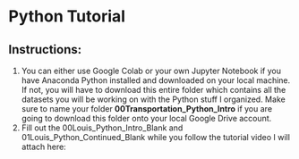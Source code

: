 # Python Tutorial

## Instructions:
  1. You can either use Google Colab or your own Jupyter Notebook if you have Anaconda Python installed and downloaded on your local machine. If not, you will have to download this entire folder which contains all the datasets you will be working on with the Python stuff I organized. Make sure to name your folder **00Transportation_Python_Intro** if you are going to download this folder onto your local Google Drive account. 
  2. Fill out the 00Louis_Python_Intro_Blank and 01Louis_Python_Continued_Blank while you follow the tutorial video I will attach here: 
